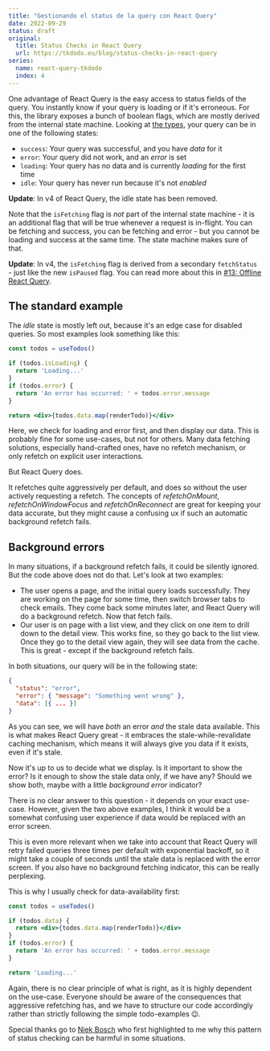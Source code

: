 ```yaml
---
title: "Gestionando el status de la query con React Query"
date: 2022-09-29
status: draft
original:
  title: Status Checks in React Query
  url: https://tkdodo.eu/blog/status-checks-in-react-query
series:
  name: react-query-tkdodo
  index: 4
---
```


One advantage of React Query is the easy access to status fields of the query. You instantly know if your query is loading or if it's erroneous. For this, the library exposes a bunch of boolean flags, which are mostly derived from the internal state machine. Looking at [the types](https://github.com/tannerlinsley/react-query/blob/f2137dc4e4553256c4ebc1891b548fe35efe9231/src/core/types.ts#L250), your query can be in one of the following states:

- `success`: Your query was successful, and you have *data* for it
- `error`: Your query did not work, and an *error* is set
- `loading`: Your query has no data and is currently *loading* for the first time
- `idle`: Your query has never run because it's not *enabled*

**Update**: In v4 of React Query, the idle state has been removed.

Note that the `isFetching` flag is *not* part of the internal state machine - it is an additional flag that will be true whenever a request is in-flight. You can be fetching and success, you can be fetching and error - but you cannot be loading and success at the same time. The state machine makes sure of that.

**Update**: In v4, the `isFetching` flag is derived from a secondary `fetchStatus` - just like the new `isPaused` flag. You can read more about this in [#13: Offline React Query](offline-react-query).

## The standard example

The *idle* state is mostly left out, because it's an edge case for disabled queries. So most examples look something like this:

```jsx
const todos = useTodos()

if (todos.isLoading) {
  return 'Loading...'
}
if (todos.error) {
  return 'An error has occurred: ' + todos.error.message
}

return <div>{todos.data.map(renderTodo)}</div>
```

Here, we check for loading and error first, and then display our data. This is probably fine for some use-cases, but not for others. Many data fetching solutions, especially hand-crafted ones, have no refetch mechanism, or only refetch on explicit user interactions.

But React Query does.

It refetches quite aggressively per default, and does so without the user actively requesting a refetch. The concepts of *refetchOnMount*, *refetchOnWindowFocus* and *refetchOnReconnect* are great for keeping your data accurate, but they might cause a confusing ux if such an automatic background refetch fails.

## Background errors

In many situations, if a background refetch fails, it could be silently ignored. But the code above does not do that. Let's look at two examples:

- The user opens a page, and the initial query loads successfully. They are working on the page for some time, then switch browser tabs to check emails. They come back some minutes later, and React Query will do a background refetch. Now that fetch fails.
- Our user is on page with a list view, and they click on one item to drill down to the detail view. This works fine, so they go back to the list view. Once they go to the detail view again, they will see data from the cache. This is great - except if the background refetch fails.

In both situations, our query will be in the following state:

```json
{
  "status": "error",
  "error": { "message": "Something went wrong" },
  "data": [{ ... }]
}
```

As you can see, we will have *both* an error *and* the stale data available. This is what makes React Query great - it embraces the stale-while-revalidate caching mechanism, which means it will always give you data if it exists, even if it's stale.

Now it's up to us to decide what we display. Is it important to show the error? Is it enough to show the stale data only, if we have any? Should we show both, maybe with a little *background error* indicator?

There is no clear answer to this question - it depends on your exact use-case. However, given the two above examples, I think it would be a somewhat confusing user experience if data would be replaced with an error screen.

This is even more relevant when we take into account that React Query will retry failed queries three times per default with exponential backoff, so it might take a couple of seconds until the stale data is replaced with the error screen. If you also have no background fetching indicator, this can be really perplexing.

This is why I usually check for data-availability first:

```jsx
const todos = useTodos()

if (todos.data) {
  return <div>{todos.data.map(renderTodo)}</div>
}
if (todos.error) {
  return 'An error has occurred: ' + todos.error.message
}

return 'Loading...'
```

Again, there is no clear principle of what is right, as it is highly dependent on the use-case. Everyone should be aware of the consequences that aggressive refetching has, and we have to structure our code accordingly rather than strictly following the simple todo-examples 😉.

Special thanks go to [Niek Bosch](https://github.com/boschni) who first highlighted to me why this pattern of status checking can be harmful in some situations.

